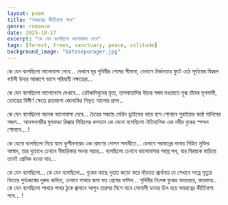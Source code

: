 ```yaml
---
layout: poem
title: "অমরত্বের কীর্তিনাশা পথে"
genre: romance
date: 2025-10-17
excerpt: "কে যেন বলেছিলো ভালোবাসা দেবে"
tags: [forest, trees, sanctuary, peace, solitude]
background_image: "bataseporager.jpg"
---
```

কে যেন বলেছিলো ভালোবাসা দেবে... 
দেখাবে দূর পৃথিবীর শেষের সীমানা, 
যেখানে নির্জনতায় ফুটে ওঠে সূর্যাস্তের বিহ্বল বর্ণালী 
উদার আকাশে ভাসে পরিযায়ী নক্ষত্রেরা...

কে যেন বলেছিলো ভালোবেসে দেখাবে...
ক্রৌঞ্চমিথুনের নৃত্য, তালবাতাসির উড়ন্ত সঙ্গম
মধ্যরাতে মুগ্ধ চাঁদের মৃগনাভী, হেমন্তের বিস্তীর্ণ ক্ষেতে
রাতজাগা জোনাকির নিভৃত আলোর প্রসব.. 

কে যেন বলেছিলো অনেক ভালোবাসা দেবে...
চৈত্রের সন্ধ্যায় মেরিন ড্রাইভের ধারে বসে শোনাবে 
সুরাইয়ার কন্ঠে গালিবের গজল... 
আনন্দনগরীর ঘুমভাঙা রিক্সার মিছিলের কলতান 
কে যেনো বলেছিলো ঐতিহাসিক এক নদীর বুকের স্পন্দন শোনাবে....! 

কে যেনো বলেছিলো নিয়ে যাবে 
কুশীনগরের এক শ্রমণের গোপন সমাধীতে...
চেনাবে পরমান্নের দানায় নিহিত মুক্তির আস্বাদ,
তার দুচোখে চেনাবে নীহারিকার অনন্ত সম্ভার...
বলেছিলো চেনাবে ভালোবাসার সহস্র পথ, যার বিরহকে মাড়িয়ে তবেই প্রেমিক হওয়া যায়... 

কে যেন বলেছিলো... কে যেন বলেছিলো...
বুকের কাছে দুহাত জড়ো করে দাঁড়াতে প্রার্থনায়
যে শেখাবে সহস্র মৃত্যুর ভিতরে পুর্নঃজন্মের দুরুহ কবিতা,
চেনাবে পাথরে জমা যত প্রেমের ফসিল...
পৃথিবীর নিঃসঙ্গ বুকের অভ্যন্তরে, স্তরেস্তরে.. 
কে যেন বলেছিলো পাথরে পাথর ঠুকে জ্বালাবে আগুন
তারপর মিশে যাবে সোনালী ডানার চিল হয়ে
অমরত্বের কীর্তিনাশা পথে... !
